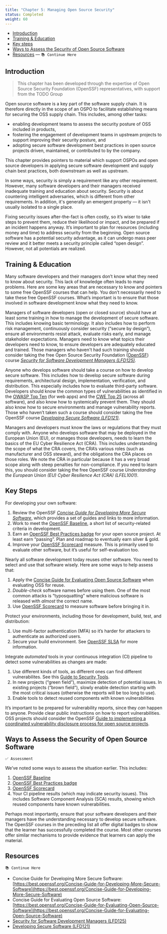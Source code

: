 ```yaml
---
title: "Chapter 5: Managing Open Source Security"
status: Completed
weight: 60
---
```


- [Introduction](#introduction)
- [Training & Education](#training-and-education)
- [Key steps](#key-steps)
- [Ways to Assess the Security of Open Source Software](#ways-to-assess-the-security-of-open-source-software)
- [Resources](#resources) — `📚 Continue Here`

## Introduction

> This chapter has been developed through the expertise of Open Source Security Foundation (OpenSSF) representatives, with support from the TODO Group

Open source software is a key part of the software supply chain. It is therefore directly in the scope of an OSPO to facilitate establishing means for securing the OSS supply chain. This includes, among other tasks:

- enabling development teams to assess the security posture of OSS included in products,
- fostering the engagement of development teams in upstream projects to support improving their security posture, and
- adopting secure software development best practices in open source projects driven, maintained, or contributed to by the company.

This chapter provides pointers to material which support OSPOs and open source developers in applying secure software development and supply chain best practices, both downstream as well as upstream.

In some ways, security is simply a requirement like any other requirement. However, many software developers and their managers received inadequate training and education about security. Security is about countering intelligent adversaries, which is different from other requirements. In addition, it's generally an emergent property — it isn't usually isolated to a single place.

Fixing security issues after-the-fact is often costly, so it’s wiser to take steps to prevent them, reduce their likelihood or impact, and be prepared if an incident happens anyway. It’s important to plan for resources (including money and time) to address security from the beginning. Open source software has a potential security advantage, as it can undergo mass peer review and it better meets a security principle called “open design”. However, not all potentials are realized.


## Training & Education

Many software developers and their managers don’t know what they need to know about security. This lack of knowledge often leads to many problems. Here are some key areas that are necessary to know and pointers to some free OpenSSF courses that can help. You don’t necessarily need to take these free OpenSSF courses. What’s important is to ensure that those involved in software development know what they need to know.

Managers of software developers (open or closed source) should have at least some training in how to manage the development of secure software. This includes knowing basic terminology. It also includes how to perform risk management, continuously consider security (“secure by design”), ensure all environments resist attack, evaluate risks early, and manage stakeholder expectations. Managers need to know what topics their developers need to know, to ensure developers are adequately educated and trained. Those managers who haven't had such training should consider taking the free Open Source Security Foundation ([OpenSSF](https://openssf.org)) course *[Security for Software Development Managers (LFD125)](https://training.linuxfoundation.org/training/security-for-software-development-managers-lfd125/).*

Anyone who develops software should take a course on how to develop secure software. This includes how to develop secure software during requirements, architectural design, implementation, verification, and distribution. This especially includes how to evaluate third-party software. Developers should know the common types of vulnerabilities as identified in the [OWASP Top Ten](https://owasp.org/www-project-top-ten/) (for web apps) and the [CWE Top 25](https://cwe.mitre.org/top25/) (across all software), and also know how to systemically prevent them. They should also know how to secure environments and manage vulnerability reports. Those who haven’t taken such a course should consider taking the free OpenSSF course *[Developing Secure Software (LFD121)](https://training.linuxfoundation.org/training/developing-secure-software-lfd121/)*.

Managers and developers must know the laws or regulations that they must comply with. Anyone who develops software that may be deployed in the European Union (EU), or manages those developers, needs to learn the basics of the EU Cyber Resilience Act (CRA). This includes understanding the scope of what the CRA covers, the CRA’s various roles (such as manufacturer and OSS steward), and the obligations the CRA places on those roles. We note the CRA in particular because it has a very broad scope along with steep penalties for non-compliance. If you need to learn this, you should consider taking the free OpenSSF course *Understanding the European Union (EU) Cyber Resilience Act (CRA) (LFEL1001)*.


## Key Steps

For developing your own software:

1. Review the OpenSSF *[Concise Guide for Developing More Secure Software](https://best.openssf.org/Concise-Guide-for-Developing-More-Secure-Software )*, which provides a set of guides and links to more information.
2. Work to meet the [OpenSSF Baseline](https://baseline.openssf.org/), a short list of security-related criteria in development.
3. Earn an [OpenSSF Best Practices badge](https://www.bestpractices.dev/) for your open source project. At least earn “passing”. Plan and roadmap to eventually earn silver & gold.
4. Improve your [OpenSSF Scorecard](https://github.com/ossf/scorecard) measure. This is primarily used to evaluate other software, but it’s useful for self-evaluation too.

Nearly all software development today reuses other software. You need to select and use that software wisely. Here are some ways to help assess that:

1. Apply the [Concise Guide for Evaluating Open Source Software](https://best.openssf.org/Concise-Guide-for-Evaluating-Open-Source-Software) when evaluating OSS for reuse.
2. *Double-check* software names before using them. One of the most common attacks is “typosquatting” where malicious software is released with *almost* the correct name.
3. Use [OpenSSF Scorecard](https://github.com/ossf/scorecard) to measure software before bringing it in.

Protect your environments, including those for development, build, test, and distribution:

1. Use multi-factor authentication (MFA) so it’s harder for attackers to authenticate as authorized users.
2. Secure your build environment. See [OpenSSF SLSA](https://slsa.dev/) for more information.

Integrate *automated* tools in your continuous integration (CI) pipeline to detect some vulnerabilities as changes are made:

1. Use different kinds of tools, as different ones can find different vulnerabilites. See this [Guide to Security Tools](https://github.com/ossf/wg-security-tooling/blob/main/guide.md#readme).
2. In new projects  (“green field”), maximize detection of potential issues. In existing projects (“brown field”), slowly enable detection starting with the most critical issues (otherwise the reports will be too long to use).
3. Enable tools to detect reused components with known vulnerabilities

It’s important to be prepared for vulnerability reports, since they *can* happen to anyone. Provide clear public instructions on how to report vulnerabilities. OSS projects should consider the OpenSSF [Guide to implementing a coordinated vulnerability disclosure process for open source projects](https://github.com/ossf/oss-vulnerability-guide/blob/main/maintainer-guide.md#readme).

## Ways to Assess the Security of Open Source Software

`✅ Assessment`

We’ve noted some ways to assess the situation earlier. This includes:

1. [OpenSSF Baseline](https://baseline.openssf.org/)
2. [OpenSSF Best Practices badge](https://www.bestpractices.dev/)
3. [OpenSSF Scorecard](https://github.com/ossf/scorecard)
4. Your CI pipeline results (which may indicate security issues). This includes Software Component Analysis (SCA) results, showing which reused components have known vulnerabilities.

Perhaps most importantly, ensure that your software developers and their managers have the understanding necessary to develop secure software. The OpenSSF courses in the preceding list all offer digital badges to show that the learner has successfully completed the course. Most other courses offer similar mechanisms to provide evidence that learners can apply the material.


## Resources

`📚 Continue Here`

- Concise Guide for Developing More Secure Software: [https://best.openssf.org/Concise-Guide-for-Developing-More-Secure-Software](https://best.openssf.org/Concise-Guide-for-Developing-More-Secure-Software) 
- Concise Guide for Evaluating Open Source Software: [https://best.openssf.org/Concise-Guide-for-Evaluating-Open-Source-Software](https://best.openssf.org/Concise-Guide-for-Evaluating-Open-Source-Software)
- [Security for Software Development Managers (LFD125)](https://training.linuxfoundation.org/training/security-for-software-development-managers-lfd125/)
- [Developing Secure Software (LFD121)](https://training.linuxfoundation.org/training/developing-secure-software-lfd121/)

